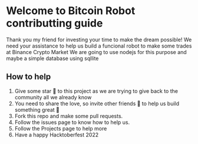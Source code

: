 # Welcome to Bitcoin Robot contributting guide

Thank you my friend for investing your time to make the dream possible!
We need your assistance to help us build a funcional robot to make some trades at Binance Crypto Market
We are going to use nodejs for this purpose and maybe a simple database using sqllite 

## How to help

1. Give some star 🌟 to this project as we are trying to give back to the community all we already know
2. You need to share the love, so invite other friends 🍳 to help us build something great 💚
3. Fork this repo and make some pull requests.
4. Follow the issues page to know how to help us.
5. Follow the Projects page to help more
6. Have a happy Hacktoberfest 2022


